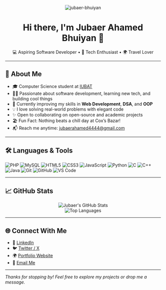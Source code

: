 <p align="center">
  <img src="https://komarev.com/ghpvc/?username=jubaer-bhuiyan&label=Profile%20views&color=0e75b6&style=flat" alt="jubaer-bhuiyan" />
</p>

<h1 align="center">Hi there, I'm Jubaer Ahamed Bhuiyan 👋</h1>

<p align="center">
  💻 Aspiring Software Developer • 🚀 Tech Enthusiast • 🌍 Travel Lover
</p>

---

## 🚀 About Me

- 🎓 Computer Science student at [IUBAT](https://www.iubat.edu/)
- 👨‍💻 Passionate about software development, learning new tech, and building cool things
- 🌱 Currently improving my skills in **Web Development**, **DSA**, and **OOP**
- 💡 I love solving real-world problems with elegant code
- ✨ Open to collaborating on open-source and academic projects
- 🏖️ Fun Fact: Nothing beats a chill day at Cox’s Bazar!
- 📬 Reach me anytime: [jubaerahamed4444@gmail.com](mailto:jubaerahamed4444@gmail.com)

---

## 🛠️ Languages & Tools

![PHP](https://img.shields.io/badge/-PHP-777BB4?style=flat&logo=php)
![MySQL](https://img.shields.io/badge/-MySQL-4479A1?style=flat&logo=mysql)
![HTML5](https://img.shields.io/badge/-HTML5-E34F26?style=flat&logo=html5)
![CSS3](https://img.shields.io/badge/-CSS3-1572B6?style=flat&logo=css3)
![JavaScript](https://img.shields.io/badge/-JavaScript-F7DF1E?style=flat&logo=javascript)
![Python](https://img.shields.io/badge/-Python-3776AB?style=flat&logo=python)
![C](https://img.shields.io/badge/-C-00599C?style=flat&logo=c)
![C++](https://img.shields.io/badge/-C++-00599C?style=flat&logo=c%2B%2B)
![Java](https://img.shields.io/badge/-Java-007396?style=flat&logo=java)
![Git](https://img.shields.io/badge/-Git-F05032?style=flat&logo=git)
![GitHub](https://img.shields.io/badge/-GitHub-181717?style=flat&logo=github)
![VS Code](https://img.shields.io/badge/-VS%20Code-007ACC?style=flat&logo=visual-studio-code)

---

## 📈 GitHub Stats

<p align="center">
  <img src="https://github-readme-stats.vercel.app/api?username=jubaer-bhuiyan&show_icons=true&theme=radical" alt="Jubaer's GitHub Stats" />
  <br />
  <img src="https://github-readme-stats.vercel.app/api/top-langs/?username=jubaer-bhuiyan&layout=compact&theme=radical" alt="Top Languages" />
</p>

---

## 🌐 Connect With Me

- 🔗 [LinkedIn](https://www.linkedin.com/in/jubaer-ahamed-bhuiyan-02896a175/)
- 🐦 [Twitter / X](https://x.com/JubaerAhamed3?t=OrmTGWbIJwpfhxhdAnGOYw&s=09)
- 🌍 [Portfolio Website](https://jabhuiyan.github.io/)
- 📧 [Email Me](mailto:jubaerahamed4444@gmail.com)

---

*Thanks for stopping by! Feel free to explore my projects or drop me a message.*
